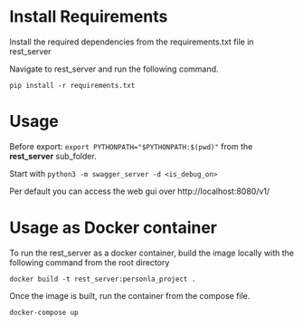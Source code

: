 # Install Requirements

Install the required dependencies from the requirements.txt file in rest_server

Navigate to rest_server and run the following command.

`pip install -r requirements.txt`

# Usage


Before export: `export PYTHONPATH="$PYTHONPATH:$(pwd)"` from the **rest_server** sub_folder.

Start with `python3 -m swagger_server -d <is_debug_on>`

Per default you can access the web gui over http://localhost:8080/v1/

# Usage as Docker container

To run the rest_server as a docker container, build the image locally with the following command from the root directory

`docker build -t rest_server:personla_project . `

Once the image is built, run the container from the compose file.

`docker-compose up `
